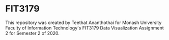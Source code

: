 # FIT3179
This repository was created by Teethat Ananthothai for Monash University Faculty of Information Technology's FIT3179 Data Visualization Assignment 2 for Semester 2 of 2020. 


